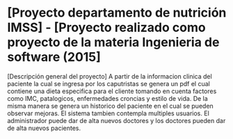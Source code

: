 # [Proyecto departamento de nutrición IMSS] - [Proyecto realizado como proyecto de la materia Ingenieria de software (2015]

[Descripción general del proyecto] A partir de la informacion clinica del paciente la cual se ingresa por los caputristas se genera un pdf el cual contiene una dieta especifica para el cliente tomando en cuenta factores como IMC, patalogicos, enfermedades croncias y estilo de vida. De la misma manera se genera un historico del paciente en el cual se pueden observar mejoras.
El sistema tambien contempla multiples usuarios. El administrador puede dar de alta nuevos doctores y los doctores pueden dar de alta nuevos pacientes.
